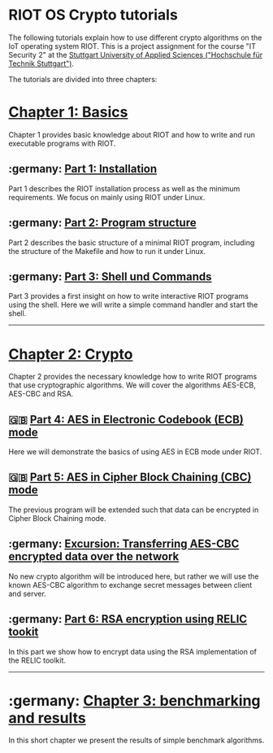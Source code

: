 # RIOT OS Crypto tutorials

The following tutorials explain how to use different crypto algorithms on the IoT operating system RIOT.
This is a project assignment for the course "IT Security 2" at the [Stuttgart University of Applied Sciences ("Hochschule für Technik Stuttgart")](https://www.hft-stuttgart.de/).

The tutorials are divided into three chapters:

# [Chapter 1: Basics](Tutorials/Chapter_1_Basics)

Chapter 1 provides basic knowledge about RIOT and how to write and run executable programs with RIOT.

## :germany: [Part 1: Installation](Tutorials/Chapter_1_Basics/01_Installation_de.md)

Part 1 describes the RIOT installation process as well as the minimum requirements.
We focus on mainly using RIOT under Linux.

## :germany: [Part 2: Program structure](Tutorials/Chapter_1_Basics/02_ProgramStructure_de.md)

Part 2 describes the basic structure of a minimal RIOT program, including the structure of the Makefile and how to run it under Linux.

## :germany: [Part 3: Shell und Commands](Tutorials/Chapter_1_Basics/03_ShellCommands_de.md)

Part 3 provides a first insight on how to write interactive RIOT programs using the shell. Here we will write a simple command handler and start the shell.

---

# [Chapter 2: Crypto](Tutorials/Chapter_2_Crypto)

Chapter 2 provides the necessary knowledge how to write RIOT programs that use cryptographic algorithms. We will cover the algorithms  AES-ECB, AES-CBC and RSA.

## :gb: [Part 4: AES in Electronic Codebook (ECB) mode](Tutorials/Chapter_2_Crypto/04_AES_ECB_en.md)

Here we will demonstrate the basics of using AES in ECB mode under RIOT.

## :gb: [Part 5: AES in Cipher Block Chaining (CBC) mode](Tutorials/Chapter_2_Crypto/05_AES_CBC_en.md)

The previous program will be extended such that data can be encrypted in Cipher Block Chaining mode.

## :germany: [Excursion: Transferring AES-CBC encrypted data over the network](Tutorials/Chapter_2_Crypto/06_UDP_de.md)

No new crypto algorithm will be introduced here, but rather we will use the known AES-CBC algorithm to exchange secret messages between client and server.

## :germany: [Part 6: RSA encryption using RELIC tookit](Tutorials/Chapter_2_Crypto/07_Relic_de.md)

In this part we show how to encrypt data using the RSA implementation of the RELIC toolkit.

---

# :germany: [Chapter 3: benchmarking and results](Tutorials/Chapter_3_Results/08_Benchmarking_de.md)

In this short chapter we present the results of simple benchmark algorithms. 